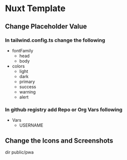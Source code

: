 # Nuxt Template

## Change Placeholder Value

### In tailwind.config.ts change the following

- fontFamily
  - head
  - body
- colors
  - light
  - dark
  - primary
  - success
  - warning
  - alert

### In github registry add Repo or Org Vars following

- Vars
  - USERNAME

## Change the Icons and Screenshots

dir public/pwa
